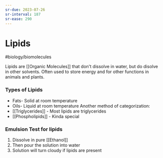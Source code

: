 ```yaml
---
sr-due: 2023-07-26
sr-interval: 187
sr-ease: 290
---
```

# Lipids
#biology/biomolecules 

Lipids are [[Organic Molecules]] that don't dissolve in water, but do disolve in other solvents.
Often used to store energy and for other functions in animals and plants.

### Types of Lipids
- Fats- Solid at room temperature
- Oils- Liquid at room temperature
Another method of categorization:
- [[Triglycerides]] - Most lipids are triglycerides
- [[Phospholipids]] - Kinda special 

### Emulsion Test for lipids
1. Dissolve in pure [[Ethanol]]
2. Then pour the solution into water
3. Solution will turn cloudy if lipids are present
